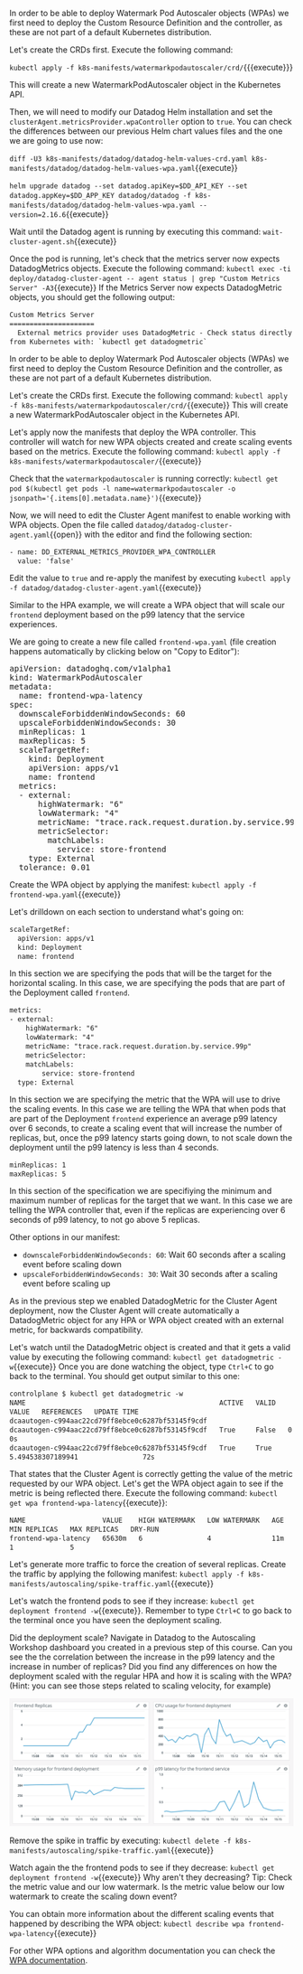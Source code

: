 In order to be able to deploy Watermark Pod Autoscaler objects (WPAs) we first need to deploy the Custom Resource Definition and the controller, as these are not part of a default Kubernetes distribution.

Let's create the CRDs first. Execute the following command:

`kubectl apply -f k8s-manifests/watermarkpodautoscaler/crd/`{{{execute}}}

This will create a new WatermarkPodAutoscaler object in the Kubernetes API.

Then, we will need to modify our Datadog Helm installation and set the `clusterAgent.metricsProvider.wpaController` option to `true`. You can check the differences between our previous Helm chart values files and the one we are going to use now:

`diff -U3 k8s-manifests/datadog/datadog-helm-values-crd.yaml k8s-manifests/datadog/datadog-helm-values-wpa.yaml`{{execute}}

`helm upgrade datadog --set datadog.apiKey=$DD_API_KEY --set datadog.appKey=$DD_APP_KEY datadog/datadog -f k8s-manifests/datadog/datadog-helm-values-wpa.yaml --version=2.16.6`{{execute}}

Wait until the Datadog agent is running by executing this command: `wait-cluster-agent.sh`{{execute}}

Once the pod is running, let's check that the metrics server now expects DatadogMetrics objects. Execute the following command: `kubectl exec -ti deploy/datadog-cluster-agent -- agent status | grep "Custom Metrics Server" -A3`{{execute}} If the Metrics Server now expects DatadogMetric objects, you should get the following output:

```
Custom Metrics Server
=====================
  External metrics provider uses DatadogMetric - Check status directly from Kubernetes with: `kubectl get datadogmetric`
```

In order to be able to deploy Watermark Pod Autoscaler objects (WPAs) we first need to deploy the Custom Resource Definition and the controller, as these are not part of a default Kubernetes distribution.

Let's create the CRDs first. Execute the following command: `kubectl apply -f k8s-manifests/watermarkpodautoscaler/crd/`{{execute}} This will create a new WatermarkPodAutoscaler object in the Kubernetes API. 

Let's apply now the manifests that deploy the WPA controller. This controller will watch for new WPA objects created and create scaling events based on the metrics. Execute the following command: `kubectl apply -f k8s-manifests/watermarkpodautoscaler/`{{execute}}

Check that the `watermarkpodautoscaler` is running correctly: `kubectl get pod $(kubectl get pods -l name=watermarkpodautoscaler -o jsonpath='{.items[0].metadata.name}')`{{execute}}

Now, we will need to edit the Cluster Agent manifest to enable working with WPA objects. Open the file called `datadog/datadog-cluster-agent.yaml`{{open}} with the editor and find the following section:

```
- name: DD_EXTERNAL_METRICS_PROVIDER_WPA_CONTROLLER
  value: 'false'
```

Edit the value to `true` and re-apply the manifest by executing `kubectl apply -f datadog/datadog-cluster-agent.yaml`{{execute}}

Similar to the HPA example, we will create a WPA object that will scale our `frontend` deployment based on the p99 latency that the service experiences.

We are going to create a new file called `frontend-wpa.yaml` (file creation happens automatically by clicking below on "Copy to Editor"):

<pre class="file" data-filename="frontend-wpa.yaml" data-target="replace">
apiVersion: datadoghq.com/v1alpha1
kind: WatermarkPodAutoscaler
metadata:
  name: frontend-wpa-latency
spec:
  downscaleForbiddenWindowSeconds: 60
  upscaleForbiddenWindowSeconds: 30
  minReplicas: 1
  maxReplicas: 5
  scaleTargetRef:
    kind: Deployment
    apiVersion: apps/v1
    name: frontend
  metrics:
  - external:
      highWatermark: "6"
      lowWatermark: "4"
      metricName: "trace.rack.request.duration.by.service.99p"
      metricSelector:
        matchLabels:
          service: store-frontend
    type: External
  tolerance: 0.01
</pre>

Create the WPA object by applying the manifest: `kubectl apply -f frontend-wpa.yaml`{{execute}}

Let's drilldown on each section to understand what's going on:

```
scaleTargetRef:
  apiVersion: apps/v1
  kind: Deployment
  name: frontend
```

In this section we are specifying the pods that will be the target for the horizontal scaling. In this case, we are specifying the pods that are part of the Deployment called `frontend`.

```
metrics:
- external:
    highWatermark: "6"
    lowWatermark: "4"
    metricName: "trace.rack.request.duration.by.service.99p"
    metricSelector:
    matchLabels:
        service: store-frontend
  type: External
```

In this section we are specifying the metric that the WPA will use to drive the scaling events. In this case we are telling the WPA that when pods that are part of the Deployment `frontend` experience an average p99 latency over 6 seconds, to create a scaling event that will increase the number of replicas, but, once the p99 latency starts going down, to not scale down the deployment until the p99 latency is less than 4 seconds.

```
minReplicas: 1
maxReplicas: 5
```

In this section of the specification we are specifiying the minimum and maximum number of replicas for the target that we want. In this case we are telling the WPA controller that, even if the replicas are experiencing over 6 seconds of p99 latency, to not go above 5 replicas.

Other options in our manifest:

 * `downscaleForbiddenWindowSeconds: 60`: Wait 60 seconds after a scaling event before scaling down
 * `upscaleForbiddenWindowSeconds: 30`: Wait 30 seconds after a scaling event before scaling up

As in the previous step we enabled DatadogMetric for the Cluster Agent deployment, now the Cluster Agent will create automatically a DatadogMetric object for any HPA or WPA object created with an external metric, for backwards compatibility.

Let's watch until the DatadogMetric object is created and that it gets a valid value by executing the following command: `kubectl get datadogmetric -w`{{execute}} Once you are done watching the object, type `Ctrl+C` to go back to the terminal. You should get output similar to this one:

```
controlplane $ kubectl get datadogmetric -w
NAME                                                ACTIVE   VALID   VALUE   REFERENCES   UPDATE TIME
dcaautogen-c994aac22cd79ff8ebce0c6287bf53145f9cdf
dcaautogen-c994aac22cd79ff8ebce0c6287bf53145f9cdf   True     False   0                    0s
dcaautogen-c994aac22cd79ff8ebce0c6287bf53145f9cdf   True     True    5.494538307189941                72s
```

That states that the Cluster Agent is correctly getting the value of the metric requested by our WPA object. Let's get the WPA object again to see if the metric is being reflected there. Execute the following command: `kubectl get wpa frontend-wpa-latency`{{execute}}:

```
NAME                   VALUE    HIGH WATERMARK   LOW WATERMARK   AGE   MIN REPLICAS   MAX REPLICAS   DRY-RUN
frontend-wpa-latency   65630m   6                4               11m   1              5
```

Let's generate more traffic to force the creation of several replicas. Create the traffic by applying the following manifest: `kubectl apply -f k8s-manifests/autoscaling/spike-traffic.yaml`{{execute}}

Let's watch the frontend pods to see if they increase: `kubectl get deployment frontend -w`{{execute}}. Remember to type `Ctrl+C` to go back to the terminal once you have seen the deployment scaling.

Did the deployment scale? Navigate in Datadog to the Autoscaling Workshop dashboard you created in a previous step of this course. Can you see the the correlation between the increase in the p99 latency and the increase in number of replicas? Did you find any differences on how the deployment scaled with the regular HPA and how it is scaling with the WPA? (Hint: you can see those steps related to scaling velocity, for example)

![Screenshot of WPA Dashboard](./assets/dashboard-wpa.png)

Remove the spike in traffic by executing: `kubectl delete -f k8s-manifests/autoscaling/spike-traffic.yaml`{{execute}}

Watch again the the frontend pods to see if they decrease: `kubectl get deployment frontend -w`{{execute}} Why aren't they decreasing? Tip: Check the metric value and our low watermark. Is the metric value below our low watermark to create the scaling down event?

You can obtain more information about the different scaling events that happened by describing the WPA object: `kubectl describe wpa frontend-wpa-latency`{{execute}}

For other WPA options and algorithm documentation you can check the [WPA documentation](https://github.com/DataDog/watermarkpodautoscaler).
